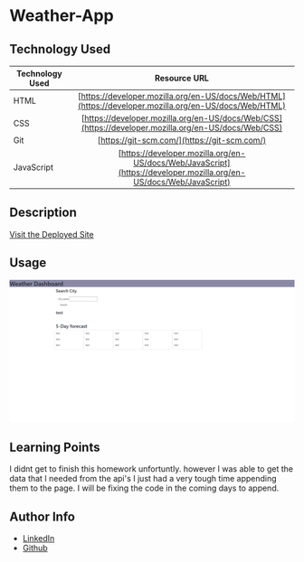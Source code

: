 # Weather-App

## Technology Used

| Technology Used |                                                    Resource URL                                                    |
| --------------- | :----------------------------------------------------------------------------------------------------------------: |
| HTML            |       [https://developer.mozilla.org/en-US/docs/Web/HTML](https://developer.mozilla.org/en-US/docs/Web/HTML)       |
| CSS             |        [https://developer.mozilla.org/en-US/docs/Web/CSS](https://developer.mozilla.org/en-US/docs/Web/CSS)        |
| Git             |                                    [https://git-scm.com/](https://git-scm.com/)                                    |
| JavaScript      | [https://developer.mozilla.org/en-US/docs/Web/JavaScript](https://developer.mozilla.org/en-US/docs/Web/JavaScript) |

## Description

[Visit the Deployed Site]()

## Usage

![alt text](./assets/images/Weatherboard.png)

## Learning Points

I didnt get to finish this homework unfortuntly.
however I was able to get the data that I needed from the api's I just had a very tough time appending them to the page. I will be fixing the code in the coming days to append.

## Author Info

- [LinkedIn](https://www.linkedin.com/in/jarell-chinn-517307220/)
- [Github](https://github.com/Jarell-Chinn)
